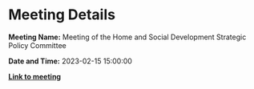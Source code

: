 # Meeting Details

**Meeting Name:** Meeting of the Home and Social Development Strategic Policy Committee

**Date and Time:** 2023-02-15 15:00:00

**<a href="https://www.limerick.ie/council/whats-on/meeting-of-the-home-and-social-development-strategic-policy-committee" target="_blank">Link to meeting</a>**
